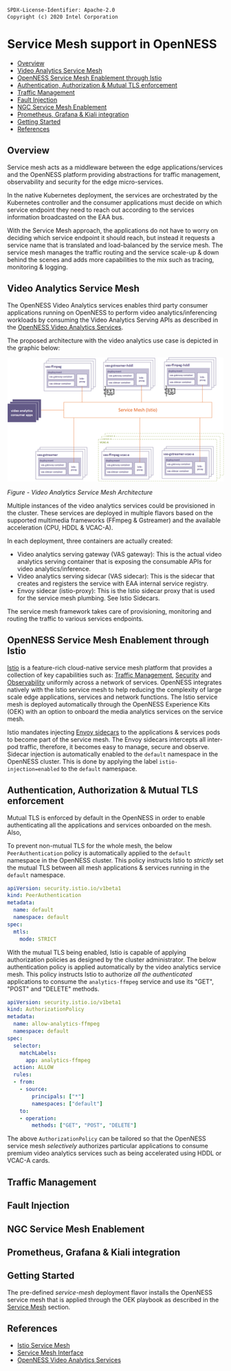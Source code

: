 ```text
SPDX-License-Identifier: Apache-2.0
Copyright (c) 2020 Intel Corporation
```
<!-- omit in toc -->
# Service Mesh support in OpenNESS
- [Overview](#overview)
- [Video Analytics Service Mesh](#video-analytics-service-mesh)
- [OpenNESS Service Mesh Enablement through Istio](#openness-service-mesh-enablement-through-istio)
- [Authentication, Authorization & Mutual TLS enforcement](#authentication-authorization--mutual-tls-enforcement)
- [Traffic Management](#traffic-management)
- [Fault Injection](#fault-injection)
- [NGC Service Mesh Enablement](#ngc-service-mesh-enablement)
- [Prometheus, Grafana & Kiali integration](#prometheus-grafana--kiali-integration)
- [Getting Started](#getting-started)
- [References](#references)

## Overview
Service mesh acts as a middleware between the edge applications/services and the OpenNESS platform providing abstractions for traffic management, observability and security for the edge micro-services.

In the native Kubernetes deployment, the services are orchestrated by the Kubernetes controller and the consumer applications must decide on which service endpoint they need to reach out according to the services information broadcasted on the EAA bus.

With the Service Mesh approach, the applications do not have to worry on deciding which service endpoint it should reach, but instead it requests a service name that is translated and load-balanced by the service mesh. The service mesh manages the traffic routing and the service scale-up & down behind the scenes and adds more capabilities to the mix such as tracing, monitoring & logging.


## Video Analytics Service Mesh
The OpenNESS Video Analytics services enables third party consumer applications running on OpenNESS to perform video analytics/inferencing workloads by consuming the Video Analytics Serving APIs as described in the [OpenNESS Video Analytics Services](./openness_va_services.md).

The proposed architecture with the video analytics use case is depicted in the graphic below:

![Video Analytics Service Mesh Architecture](./service-mesh-images/video-analytics-service-mesh.png)

_Figure - Video Analytics Service Mesh Architecture_

Multiple instances of the video analytics services could be provisioned in the cluster. These services are deployed in multiple flavors based on the supported multimedia frameworks (FFmpeg & Gstreamer) and the available acceleration (CPU, HDDL & VCAC-A).

In each deployment, three containers are actually created:

- Video analytics serving gateway (VAS gateway): This is the actual video analytics serving container that is exposing the consumable APIs for video analytics/inference.
- Video analytics serving sidecar (VAS sidecar): This is the sidecar that creates and registers the service with EAA internal service registry.
- Envoy sidecar (istio-proxy): This is the Istio sidecar proxy that is used for the service mesh plumbing. See Istio Sidecars.

The service mesh framework takes care of provisioning, monitoring and routing the traffic to various services endpoints.


## OpenNESS Service Mesh Enablement through Istio
[Istio](https://istio.io/) is a feature-rich cloud-native service mesh platform that provides a collection of key capabilities such as: [Traffic Management](https://istio.io/latest/docs/concepts/traffic-management/), [Security](https://istio.io/latest/docs/concepts/security/) and [Observability](https://istio.io/latest/docs/concepts/observability/) uniformly across a network of services. OpenNESS integrates natively with the Istio service mesh to help reducing the complexity of large scale edge applications, services and network functions. The Istio service mesh is deployed automatically through the OpenNESS Experience Kits (OEK) with an option to onboard the media analytics services on the service mesh.

Istio mandates injecting [Envoy sidecars](https://istio.io/v1.6/docs/ops/deployment/architecture/#envoy) to the applications & services pods to become part of the service mesh. The Envoy sidecars intercepts all inter-pod traffic, therefore, it becomes easy to manage, secure and observe. Sidecar injection is automatically enabled to the `default` namespace in the OpenNESS cluster. This is done by applying the label `istio-injection=enabled` to the `default` namespace.


## Authentication, Authorization & Mutual TLS enforcement
Mutual TLS is enforced by default in the OpenNESS in order to enable authenticating all the applications and services onboarded on the mesh. Also, 

To prevent non-mutual TLS for the whole mesh, the below `PeerAuthentication` policy is automatically applied to the `default` namespace in the OpenNESS cluster. This policy instructs Istio to *strictly* set the mutual TLS between all mesh applications & services running in the `default` namespace.

```yaml
apiVersion: security.istio.io/v1beta1
kind: PeerAuthentication
metadata:
  name: default
  namespace: default
spec:
  mtls:
    mode: STRICT
```

With the mutual TLS being enabled, Istio is capable of applying authorization policies as designed by the cluster administrator. The below authentication policy is applied automatically by the video analytics service mesh. This policy instructs Istio to authorize *all the authenticated* applications to consume the `analytics-ffmpeg` service and use its "GET", "POST" and "DELETE" methods.

```yaml
apiVersion: security.istio.io/v1beta1
kind: AuthorizationPolicy
metadata:
  name: allow-analytics-ffmpeg
  namespace: default
spec:
  selector:
    matchLabels:
      app: analytics-ffmpeg
  action: ALLOW
  rules:
  - from:
    - source:
        principals: ["*"]
        namespaces: ["default"]
    to:
    - operation:
        methods: ["GET", "POST", "DELETE"]
```

The above `AuthorizationPolicy` can be tailored so that the OpenNESS service mesh *selectively* authorizes particular applications to consume premium video analytics services such as being accelerated using HDDL or VCAC-A cards.

## Traffic Management
<tba>

## Fault Injection
<tba>

## NGC Service Mesh Enablement
<tba>

## Prometheus, Grafana & Kiali integration
<tba>

## Getting Started
<tba>

The pre-defined *service-mesh* deployment flavor installs the OpenNESS service mesh that is applied through the OEK playbook as described in the [Service Mesh](../flavors.md#service-mesh) section.

## References

- [Istio Service Mesh](https://istio.io/)
- [Service Mesh Interface](https://smi-spec.io/)
- [OpenNESS Video Analytics Services](./openness_va_services.md)
